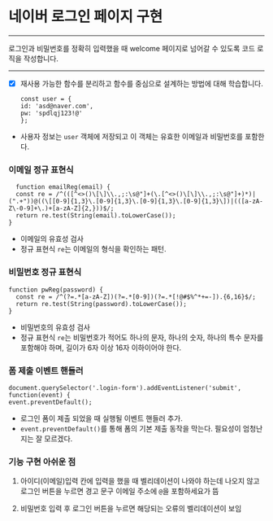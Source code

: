 # 네이버 로그인 페이지 구현

---

로그인과 비밀번호를 정확히 입력했을 때 welcome 페이지로 넘어갈 수 있도록 코드 로직을 작성합니다.


---
- [x] 재사용 가능한 함수를 분리하고 함수를 중심으로 설계하는 방법에 대해 학습합니다.



      const user = {
      id: 'asd@naver.com',
      pw: 'spdlqj123!@'
      };
- 사용자 정보는 `user` 객체에 저장되고 이 객체는 유효한 이메일과 비밀번호를 포함한다.

### 이메일 정규 표현식

      function emailReg(email) {
      const re = /^(([^<>()\[\]\\.,;:\s@"]+(\.[^<>()\[\]\\.,;:\s@"]+)*)|(".+"))@((\[[0-9]{1,3}\.[0-9]{1,3}\.[0-9]{1,3}\.[0-9]{1,3}\])|(([a-zA-Z\-0-9]+\.)+[a-zA-Z]{2,}))$/;
      return re.test(String(email).toLowerCase());
    }

- 이메일의 유효성 검사
- 정규 표현식 `re`는 이메일의 형식을 확인하는 패턴.

### 비밀번호 정규 표현식

    function pwReg(password) {
      const re = /^(?=.*[a-zA-Z])(?=.*[0-9])(?=.*[!@#$%^*+=-]).{6,16}$/;
      return re.test(String(password).toLowerCase());
    }

- 비밀번호의 유효성 검사
- 정규 표현식 `re`는 비밀번호가 적어도 하나의 문자, 하나의 숫자, 하나의 특수 문자를 포함해야 하며, 길이가 6자 이상 16자 이하이어야 한다.


### 폼 제출 이벤트 핸들러

    document.querySelector('.login-form').addEventListener('submit', function(event) {
    event.preventDefault();

- 로그인 폼이 제출 되었을 때 실행될 이벤트 핸들러 추가.
- `event.preventDefault()`를 통해 폼의 기본 제출 동작을 막는다. 필요성이 엄청난지는 잘 모르겠다.



### 기능 구현 아쉬운 점


1. 아이디(이메일)입력 칸에 입력을 했을 때 벨리데이션이 나와야 하는데 나오지 않고 로그인 버튼을 누르면 경고 문구 이메일 주소에 `@`을 포함하세요가 뜸

2. 비밀번호 입력 후 로그인 버튼을 누르면 해당되는 오류의 벨리데이션이 보임 








